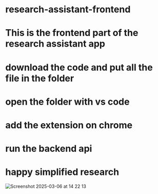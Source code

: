 # research-assistant-frontend

# This is the frontend part of the research assistant app

# download the code and put all the file in the folder

# open the folder  with vs code 

# add the extension on chrome

# run the backend api 

# happy simplified research


![Screenshot 2025-03-06 at 14 22 13](https://github.com/user-attachments/assets/f439fd6b-0b4c-437e-8ff4-18a3fb79d8fa)
